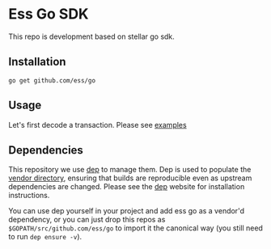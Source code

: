 # Ess Go SDK

This repo is development based on stellar go sdk.

## Installation

```shell
go get github.com/ess/go
```

## Usage

Let's first decode a transaction.
Please see [examples](https://github.com/ess/go/examples)


## Dependencies

This repository we use [dep](https://golang.github.io/dep/) to manage them.
Dep is used to populate the [vendor directory](https://golang.github.io/dep/docs/ensure-mechanics.html), ensuring that builds are reproducible even as upstream dependencies are changed.
Please see the [dep](https://golang.github.io/dep/) website for installation instructions.

You can use dep yourself in your project and add ess go as a vendor'd dependency, or you can just drop this repos as `$GOPATH/src/github.com/ess/go` to import it the canonical way (you still need to run `dep ensure -v`).


